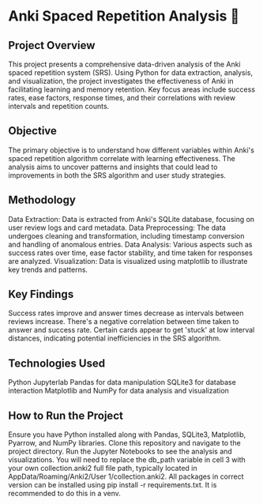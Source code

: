 # Anki Spaced Repetition Analysis 🐢

## Project Overview

This project presents a comprehensive data-driven analysis of the Anki spaced repetition system (SRS). Using Python for data extraction, analysis, and visualization, the project investigates the effectiveness of Anki in facilitating learning and memory retention. Key focus areas include success rates, ease factors, response times, and their correlations with review intervals and repetition counts.

## Objective

The primary objective is to understand how different variables within Anki's spaced repetition algorithm correlate with learning effectiveness. The analysis aims to uncover patterns and insights that could lead to improvements in both the SRS algorithm and user study strategies.

## Methodology

Data Extraction: Data is extracted from Anki's SQLite database, focusing on user review logs and card metadata.
Data Preprocessing: The data undergoes cleaning and transformation, including timestamp conversion and handling of anomalous entries.
Data Analysis: Various aspects such as success rates over time, ease factor stability, and time taken for responses are analyzed.
Visualization: Data is visualized using matplotlib to illustrate key trends and patterns.

## Key Findings

Success rates improve and answer times decrease as intervals between reviews increase.
There's a negative correlation between time taken to answer and success rate.
Certain cards appear to get 'stuck' at low interval distances, indicating potential inefficiencies in the SRS algorithm.

## Technologies Used
Python
Jupyterlab
Pandas for data manipulation
SQLite3 for database interaction
Matplotlib and NumPy for data analysis and visualization

## How to Run the Project
Ensure you have Python installed along with Pandas, SQLite3, Matplotlib, Pyarrow, and NumPy libraries. Clone this repository and navigate to the project directory. Run the Jupyter Notebooks to see the analysis and visualizations. You will need to replace the db_path variable in cell 3 with your own collection.anki2 full file path, typically located in AppData/Roaming/Anki2/User 1/collection.anki2.
All packages in correct version can be installed using pip install -r requirements.txt. It is recommended to do this in a venv.
